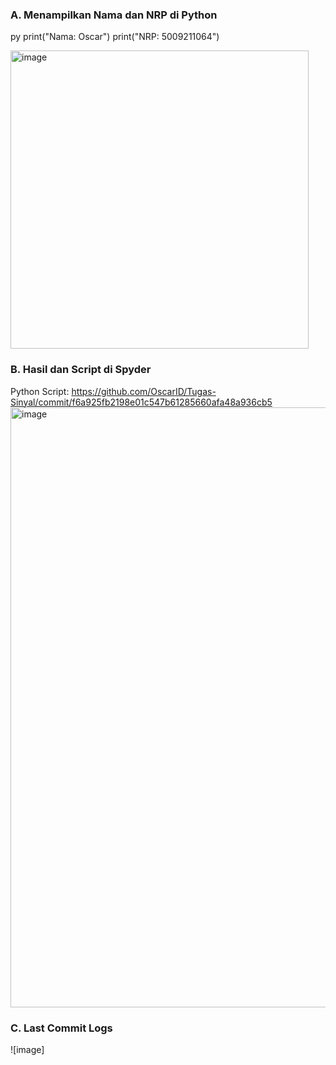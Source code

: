 ### A. Menampilkan Nama dan NRP di Python

py
print("Nama: Oscar")
print("NRP: 5009211064")


<img width="477" alt="image" src="https://github.com/OscarID/Tugas-Sinyal/assets/144774084/d3be5f69-0b0a-4aa3-83fa-de368292d8a9">


### B. Hasil dan Script di Spyder

Python Script: https://github.com/OscarID/Tugas-Sinyal/commit/f6a925fb2198e01c547b61285660afa48a936cb5
<img width="960" alt="image" src="https://github.com/OscarID/Tugas-Sinyal/assets/144774084/d2b66fe9-cf60-45a7-91cb-e0ba3f981f81">

### C. Last Commit Logs

![image]
